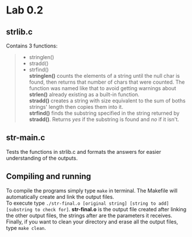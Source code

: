 Lab 0.2
=======
## strlib.c
Contains 3 functions:  
> - stringlen()  
> - stradd()  
> - strfind()  
**stringlen()** counts the elements of a string until the null char is found, then returns that number of chars that were counted. The function was named like that to avoid getting warnings about **strlen()** already existing as a built-in function.  
**stradd()** creates a string with size equivalent to the sum of boths strings' length then copies them into it.  
**strfind()** finds the substring specified in the string returned by **stradd()**. Returns *yes* if the substring is found and *no* if it isn't.  
## str-main.c
Tests the functions in strlib.c and formats the answers for easier understanding of the outputs.  
## Compiling and running
To compile the programs simply type `make` in terminal. The Makefile will automatically create and link the output files.  
To execute type `./str-final.o [original string] [string to add] [substring to check for]`. **str-final.o** is the output file created after linking the other output files, the strings after are the parameters it receives.  
Finally, if you want to clean your directory and erase all the output files, type `make clean`.

